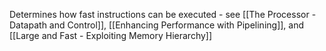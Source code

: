 Determines how fast instructions can be executed - see [[The Processor - Datapath and Control]], [[Enhancing Performance with Pipelining]], and [[Large and Fast - Exploiting Memory Hierarchy]]